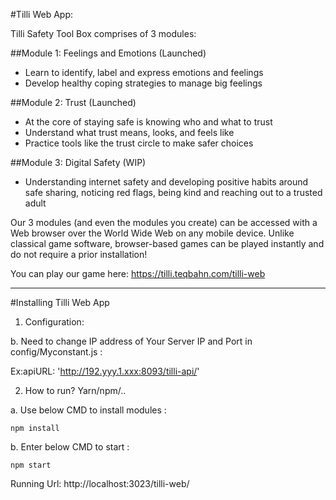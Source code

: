 #Tilli Web App:

Tilli Safety Tool Box comprises of 3 modules:

##Module 1: Feelings and Emotions (Launched)
- Learn to identify, label and express emotions and feelings
- Develop healthy coping strategies to manage big feelings

##Module 2: Trust (Launched)
- At the core of staying safe is knowing who and what to trust
- Understand what trust means, looks, and feels like 
- Practice tools like the trust circle to make safer choices 

##Module 3: Digital Safety (WIP)
- Understanding internet safety and developing positive habits around safe sharing, noticing red flags, being kind and reaching out to a trusted adult

Our 3 modules (and even the modules you create) can be accessed with a Web browser over the World Wide Web on any mobile device. Unlike classical game software, browser-based games can be played instantly and do not require a prior installation! 

You can play our game here: https://tilli.teqbahn.com/tilli-web

******************** 

#Installing Tilli Web App

1. Configuration:

b. Need to change IP address of Your Server IP and Port in config/Myconstant.js :

Ex:apiURL: 'http://192.yyy.1.xxx:8093/tilli-api/'

2. How to run? Yarn/npm/..

a. Use below CMD to install modules :

```npm install```
    
b. Enter below CMD to start :

```npm start```

Running Url:
http://localhost:3023/tilli-web/

